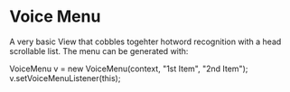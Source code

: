 Voice Menu
==========

 A very basic View that cobbles togehter hotword recognition with
a head scrollable list. The menu can be generated with:

 VoiceMenu v = new VoiceMenu(context, "1st Item", "2nd Item");
 v.setVoiceMenuListener(this);

